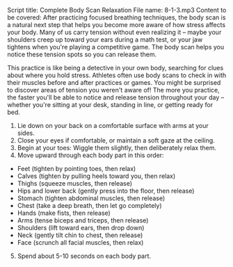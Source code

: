 Script title: Complete Body Scan Relaxation
File name: 8-1-3.mp3
Content to be covered:
After practicing focused breathing techniques, the body scan is a natural next step that helps you become more aware of how stress affects your body. Many of us carry tension without even realizing it – maybe your shoulders creep up toward your ears during a math test, or your jaw tightens when you're playing a competitive game. The body scan helps you notice these tension spots so you can release them.

This practice is like being a detective in your own body, searching for clues about where you hold stress. Athletes often use body scans to check in with their muscles before and after practices or games. You might be surprised to discover areas of tension you weren't aware of! The more you practice, the faster you'll be able to notice and release tension throughout your day – whether you're sitting at your desk, standing in line, or getting ready for bed.

1. Lie down on your back on a comfortable surface with arms at your sides.
2. Close your eyes if comfortable, or maintain a soft gaze at the ceiling.
3. Begin at your toes: Wiggle them slightly, then deliberately relax them.
4. Move upward through each body part in this order:

- Feet (tighten by pointing toes, then relax)
- Calves (tighten by pulling heels toward you, then relax)
- Thighs (squeeze muscles, then release)
- Hips and lower back (gently press into the floor, then release)
- Stomach (tighten abdominal muscles, then release)
- Chest (take a deep breath, then let go completely)
- Hands (make fists, then release)
- Arms (tense biceps and triceps, then release)
- Shoulders (lift toward ears, then drop down)
- Neck (gently tilt chin to chest, then release)
- Face (scrunch all facial muscles, then relax)
5. Spend about 5-10 seconds on each body part.